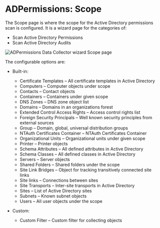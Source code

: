 # ADPermissions: Scope

The Scope page is where the scope for the Active Directory permissions scan is configured. It is a
wizard page for the categories of:

- Scan Active Directory Permissions
- Scan Active Directory Audits

![ADPermissions Data Collector wizard Scope page](/img/product_docs/activitymonitor/config/activedirectory/scope.webp)

The configurable options are:

- Built-in:

  - Certificate Templates – All certificate templates in Active Directory
  - Computers – Computer objects under scope
  - Contacts – Contact objects
  - Containers – Containers under given scope
  - DNS Zones – DNS zone object list
  - Domains – Domains in an organizations forest
  - Extended Control Access Rights – Access control rights list
  - Foreign Security Principals – Well known security principles from external sources
  - Group – Domain, global, universal distribution groups
  - NTAuth Certificates Container – NTAuth Certificates Container
  - Organizational Units – Organizational units under given scope
  - Printer – Printer objects
  - Schema Attributes – All defined attributes in Active Directory
  - Schema Classes – All defined classes in Active Directory
  - Servers – Server objects
  - Shared Folders – Shared folders under the scope
  - Site Link Bridges – Object for tracking transitively connected site links
  - Site links – Connections between sites
  - Site Transports – Inter-site transports in Active Directory
  - Sites – List of Active Directory sites
  - Subnets – Known subnet objects
  - Users – All user objects under the scope

- Custom:

  - Custom Filter – Custom filter for collecting objects
